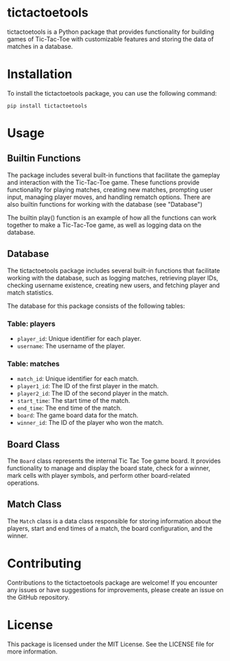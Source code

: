 # tictactoetools

tictactoetools is a Python package that provides functionality for building games of Tic-Tac-Toe with customizable features
and storing the data of matches in a database.

# Installation

To install the tictactoetools package, you can use the following command:

```
pip install tictactoetools
```

# Usage

## Builtin Functions

The package includes several built-in functions that facilitate the gameplay and interaction with the Tic-Tac-Toe game.
These functions provide functionality for playing matches, creating new matches, prompting user input, managing player moves,
and handling rematch options. There are also builtin functions for working with the database (see "Database")

The builtin play() function is an example of how all the functions can work together to make a Tic-Tac-Toe game, as well
as logging data on the database.

## Database

The tictactoetools package includes several built-in functions that facilitate working with the database, such as logging
matches, retrieving player IDs, checking username existence, creating new users, and fetching player and match statistics.

The database for this package consists of the following tables:

### Table: players

- `player_id`: Unique identifier for each player.
- `username`: The username of the player.

### Table: matches

- `match_id`: Unique identifier for each match.
- `player1_id`: The ID of the first player in the match.
- `player2_id`: The ID of the second player in the match.
- `start_time`: The start time of the match.
- `end_time`: The end time of the match.
- `board`: The game board data for the match.
- `winner_id`: The ID of the player who won the match.

## Board Class

The `Board` class represents the internal Tic Tac Toe game board. It provides functionality to manage and display the board
state, check for a winner, mark cells with player symbols, and perform other board-related operations.

## Match Class

The `Match` class is a data class responsible for storing information about the players, start and end times of a match,
the board configuration, and the winner.

# Contributing

Contributions to the tictactoetools package are welcome! If you encounter any issues or have suggestions for improvements,
please create an issue on the GitHub repository.

# License

This package is licensed under the MIT License. See the LICENSE file for more information.